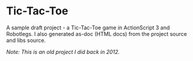 # Tic-Tac-Toe
A sample draft project - a Tic-Tac-Toe game in ActionScript 3 and Robotlegs.
I also generated as-doc (HTML docs) from the project source and libs source.

_Note: This is an old project I did back in 2012._
